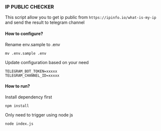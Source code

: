 ### IP PUBLIC CHECKER
This script allow you to get ip public from `https://ipinfo.io/what-is-my-ip` and send the result to telegram channel 

#### How to configure?
Rename env.sample to .env
```
mv .env.sample .env
```
Update configuration based on your need
```
TELEGRAM_BOT_TOKEN=xxxxx
TELEGRAM_CHANNEL_ID=xxxxx
```

#### How to run?
Install dependency first
```
npm install
```

Only need to trigger using node js
```
node index.js
```


